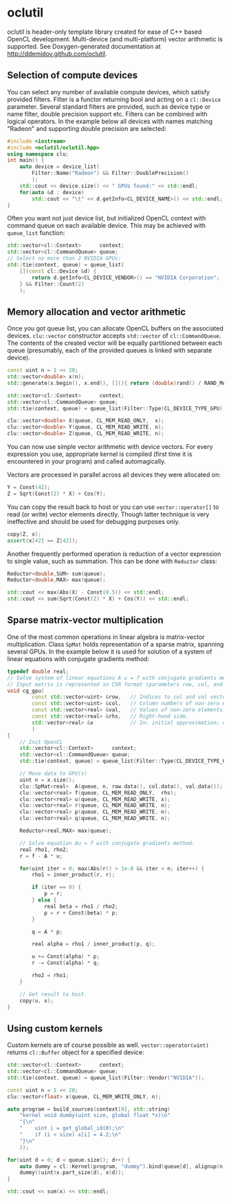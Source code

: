 oclutil
=======

oclutil is header-only template library created for ease of C++ based OpenCL
development. Multi-device (and multi-platform) vector arithmetic is supported.
See Doxygen-generated documentation at http://ddemidov.github.com/oclutil.

Selection of compute devices
----------------------------

You can select any number of available compute devices, which satisfy provided
filters. Filter is a functor returning bool and acting on a `cl::Device`
parameter. Several standard filters are provided, such as device type or name
filter, double precision support etc. Filters can be combined with logical
operators. In the example below all devices with names matching "Radeon" and
supporting double precision are selected:
```C++
#include <iostream>
#include <oclutil/oclutil.hpp>
using namespace clu;
int main() {
    auto device = device_list(
        Filter::Name("Radeon") && Filter::DoublePrecision()
        );
    std::cout << device.size() << " GPUs found:" << std::endl;
    for(auto &d : device)
        std::cout << "\t" << d.getInfo<CL_DEVICE_NAME>() << std::endl;
}
```

Often you want not just device list, but initialized OpenCL context with
command queue on each available device. This may be achieved with `queue_list`
function:
```C++
std::vector<cl::Context>      context;
std::vector<cl::CommandQueue> queue;
// Select no more than 2 NVIDIA GPUs:
std::tie(context, queue) = queue_list(
    [](const cl::Device &d) {
        return d.getInfo<CL_DEVICE_VENDOR>() == "NVIDIA Corporation";
    } && Filter::Count(2)
    );
```

Memory allocation and vector arithmetic
---------------------------------------

Once you got queue list, you can allocate OpenCL buffers on the associated
devices. `clu::vector` constructor accepts `std::vector` of `cl::CommandQueue`.
The contents of the created vector will be equally partitioned between each
queue (presumably, each of the provided queues is linked with separate device). 
```C++
const uint n = 1 << 20;
std::vector<double> x(n);
std::generate(x.begin(), x.end(), [](){ return (double)rand() / RAND_MAX; });

std::vector<cl::Context>      context;
std::vector<cl::CommandQueue> queue;
std::tie(context, queue) = queue_list(Filter::Type(CL_DEVICE_TYPE_GPU));

clu::vector<double> X(queue, CL_MEM_READ_ONLY,  x);
clu::vector<double> Y(queue, CL_MEM_READ_WRITE, n);
clu::vector<double> Z(queue, CL_MEM_READ_WRITE, n);
```

You can now use simple vector arithmetic with device vectors. For every
expression you use, appropriate kernel is compiled (first time it is
encountered in your program) and called automagically.

Vectors are processed in parallel across all devices they were allocated on:
```C++
Y = Const(42);
Z = Sqrt(Const(2) * X) + Cos(Y);
```

You can copy the result back to host or you can use `vector::operator[]` to
read (or write) vector elements directly. Though latter technique is very
ineffective and should be used for debugging purposes only.
```C++
copy(Z, x);
assert(x[42] == Z[42]);
```

Another frequently performed operation is reduction of a vector expression to
single value, such as summation. This can be done with `Reductor` class:
```C++
Reductor<double,SUM> sum(queue);
Reductor<double,MAX> max(queue);

std::cout << max(Abs(X) - Const(0.5)) << std::endl;
std::cout << sum(Sqrt(Const(2) * X) + Cos(Y)) << std::endl;
```

Sparse matrix-vector multiplication
-----------------------------------

One of the most common operations in linear algebra is matrix-vector
multiplication. Class `SpMat` holds representation of a sparse matrix,
spanning several GPUs. In the example below it is used for solution of a system
of linear equations with conjugate gradients method:
```C++
typedef double real;
// Solve system of linear equations A u = f with conjugate gradients method.
// Input matrix is represented in CSR format (parameters row, col, and val).
void cg_gpu(
        const std::vector<uint> &row,   // Indices to col and val vectors.
        const std::vector<uint> &col,   // Column numbers of non-zero elements.
        const std::vector<real> &val,   // Values of non-zero elements.
        const std::vector<real> &rhs,   // Right-hand side.
        std::vector<real> &x            // In: initial approximation; out: result.
        )
{
    // Init OpenCL
    std::vector<cl::Context>      context;
    std::vector<cl::CommandQueue> queue;
    std::tie(context, queue) = queue_list(Filter::Type(CL_DEVICE_TYPE_GPU));

    // Move data to GPU(s)
    uint n = x.size();
    clu::SpMat<real>  A(queue, n, row.data(), col.data(), val.data());
    clu::vector<real> f(queue, CL_MEM_READ_ONLY,  rhs);
    clu::vector<real> u(queue, CL_MEM_READ_WRITE, x);
    clu::vector<real> r(queue, CL_MEM_READ_WRITE, n);
    clu::vector<real> p(queue, CL_MEM_READ_WRITE, n);
    clu::vector<real> q(queue, CL_MEM_READ_WRITE, n);

    Reductor<real,MAX> max(queue);

    // Solve equation Au = f with conjugate gradients method.
    real rho1, rho2;
    r = f - A * u;

    for(uint iter = 0; max(Abs(r)) > 1e-8 && iter < n; iter++) {
        rho1 = inner_product(r, r);

        if (iter == 0) {
            p = r;
        } else {
            real beta = rho1 / rho2;
            p = r + Const(beta) * p;
        }

        q = A * p;

        real alpha = rho1 / inner_product(p, q);

        u += Const(alpha) * p;
        r -= Const(alpha) * q;

        rho2 = rho1;
    }

    // Get result to host.
    copy(u, x);
}
```

Using custom kernels
--------------------

Custom kernels are of course possible as well. `vector::operator(uint)` returns
`cl::Buffer` object for a specified device:
```C++
std::vector<cl::Context>      context;
std::vector<cl::CommandQueue> queue;
std::tie(context, queue) = queue_list(Filter::Vendor("NVIDIA"));

const uint n = 1 << 20;
clu::vector<float> x(queue, CL_MEM_WRITE_ONLY, n);

auto program = build_sources(context[0], std::string(
    "kernel void dummy(uint size, global float *x)\n"
    "{\n"
    "    uint i = get_global_id(0);\n"
    "    if (i < size) x[i] = 4.2;\n"
    "}\n"
    ));

for(uint d = 0; d < queue.size(); d++) {
    auto dummy = cl::Kernel(program, "dummy").bind(queue[d], alignup(n, 256), 256);
    dummy((uint)x.part_size(d), x(d));
}

std::cout << sum(x) << std::endl;
```
